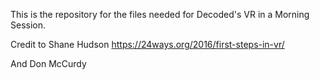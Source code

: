This is the repository for the files needed for Decoded's VR in a Morning Session.

Credit to Shane Hudson https://24ways.org/2016/first-steps-in-vr/

And Don McCurdy
